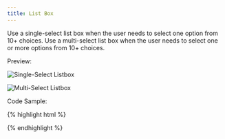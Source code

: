 ```yaml
---
title: List Box
---
```


Use a single-select list box when the user needs to select one option from 10+ choices. Use a multi-select list box when the user needs to select one or more options from 10+ choices.

Preview:

![Single-Select Listbox]({{site.baseurl}}/assets/img/elements/listbox-single.png)

![Multi-Select Listbox]({{site.baseurl}}/assets/img/elements/listbox-multi.png)

Code Sample:

{% highlight html %}
<!-- No Code Sample Yet -->
{% endhighlight %}
